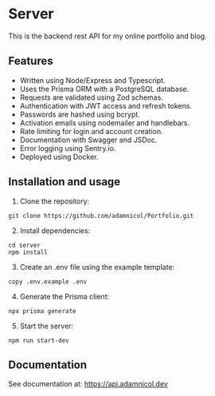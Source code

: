 # Server
This is the backend rest API for my online portfolio and blog.

## Features
- Written using Node/Express and Typescript.
- Uses the Prisma ORM with a PostgreSQL database.
- Requests are validated using Zod schemas.
- Authentication with JWT access and refresh tokens.
- Passwords are hashed using bcrypt.
- Activation emails using nodemailer and handlebars.
- Rate limiting for login and account creation.
- Documentation with Swagger and JSDoc.
- Error logging using Sentry.io.
- Deployed using Docker.

## Installation and usage
1) Clone the repository:
```
git clone https://github.com/adamnicol/Portfolio.git
```
2) Install dependencies:
```
cd server  
npm install
```
3) Create an .env file using the example template:
```
copy .env.example .env
```
4) Generate the Prisma client:
```
npx prisma generate
```
5) Start the server:
```
npm run start-dev
```

## Documentation
See documentation at: https://api.adamnicol.dev
